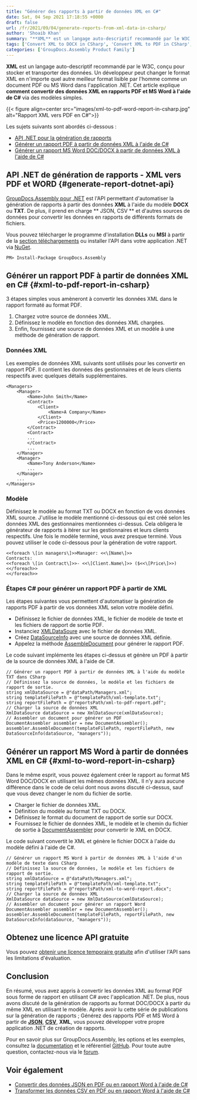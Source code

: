 ```yaml
---
title: "Générer des rapports à partir de données XML en C#"
date: Sat, 04 Sep 2021 17:18:55 +0000
draft: false
url: /fr/2021/09/04/generate-reports-from-xml-data-in-csharp/
author: 'Shoaib Khan'
summary: "**XML** est un langage auto-descriptif recommandé par le W3C, conçu pour stocker et transporter des données. Un développeur peut changer le format XML en n'importe quel autre meilleur format lisible par l'homme comme un document PDF ou MS Word dans l'application .NET. Cet article explique comment convertir des données XML en rapports PDF et MS Word à l'aide de C# à l'aide de modèles simples."
tags: ['Convert XML to DOCX in CSharp', 'Convert XML to PDF in CSharp', 'Generate PDF Report from XML', 'generate reports in csharp', 'XML to DOCX in CSharp', 'XML to PDF in CSharp']
categories: ['GroupDocs.Assembly Product Family']
---
```


**XML** est un langage auto-descriptif recommandé par le W3C, conçu pour stocker et transporter des données. Un développeur peut changer le format XML en n'importe quel autre meilleur format lisible par l'homme comme un document PDF ou MS Word dans l'application .NET. Cet article explique **comment convertir des données XML en rapports PDF et MS Word à l'aide de C#** via des modèles simples.



{{< figure align=center src="images/xml-to-pdf-word-report-in-csharp.jpg" alt="Rapport XML vers PDF en C#">}}


Les sujets suivants sont abordés ci-dessous :

* [API .NET pour la génération de rapports][1]
* [Générer un rapport PDF à partir de données XML à l'aide de C#][2]
* [Générer un rapport MS Word DOC/DOCX à partir de données XML à l'aide de C#][3]

## API .NET de génération de rapports - XML vers PDF et WORD {#generate-report-dotnet-api}

[GroupDocs.Assembly pour .NET][4] est l'API permettant d'automatiser la génération de rapports à partir des données **XML** à l'aide du modèle **DOCX** ou **TXT**. De plus, il prend en charge ** JSON, CSV ** et d'autres sources de données pour convertir les données en rapports de différents formats de fichiers.

Vous pouvez télécharger le programme d'installation **DLLs** ou **MSI** à partir de la [section téléchargements][5] ou installer l'API dans votre application .NET via [NuGet][6].

```
PM> Install-Package GroupDocs.Assembly
```

## Générer un rapport PDF à partir de données XML en C# {#xml-to-pdf-report-in-csharp}

3 étapes simples vous amèneront à convertir les données XML dans le rapport formaté au format PDF.

1. Chargez votre source de données XML.
2. Définissez le modèle en fonction des données XML chargées.
3. Enfin, fournissez une source de données XML et un modèle à une méthode de génération de rapport.

### Données XML

Les exemples de données XML suivants sont utilisés pour les convertir en rapport PDF. Il contient les données des gestionnaires et de leurs clients respectifs avec quelques détails supplémentaires.

```
<Managers>
	<Manager>
		<Name>John Smith</Name>
		<Contract>
			<Client>
				<Name>A Company</Name>
			</Client>
			<Price>1200000</Price>
		</Contract>
		<Contract>
		...
		</Contract>
		...
	</Manager>
	<Manager>
		<Name>Tony Anderson</Name>
		...
	</Manager>
	...
</Managers>
```

### Modèle

Définissez le modèle au format TXT ou DOCX en fonction de vos données XML source. J'utilise le modèle mentionné ci-dessous qui est créé selon les données XML des gestionnaires mentionnées ci-dessus. Cela obligera le générateur de rapports à itérer sur les gestionnaires et leurs clients respectifs. Une fois le modèle terminé, vous avez presque terminé. Vous pouvez utiliser le code ci-dessous pour la génération de votre rapport.

```
<<foreach \[in managers\]>>Manager: <<\[Name\]>>
Contracts:
<<foreach \[in Contract\]>>- <<\[Client.Name\]>> ($<<\[Price\]>>)
<</foreach>>
<</foreach>>
```

### Étapes C# pour générer un rapport PDF à partir de XML

Les étapes suivantes vous permettent d'automatiser la génération de rapports PDF à partir de vos données XML selon votre modèle défini.

* Définissez le fichier de données XML, le fichier de modèle de texte et les fichiers de rapport de sortie PDF.
* Instanciez [XMLDataSoure][7] avec le fichier de données XML.
* Créez [DataSourceInfo][8] avec une source de données XML définie.
* Appelez la méthode [AssembleDocument][9] pour générer le rapport PDF.

Le code suivant implémente les étapes ci-dessus et génère un PDF à partir de la source de données XML à l'aide de C#.

```
// Générer un rapport PDF à partir de données XML à l'aide du modèle TXT dans CSharp
// Définissez la source de données, le modèle et les fichiers de rapport de sortie.
string xmlDataSource = @"dataPath/Managers.xml";
string templateFilePath = @"templatePath/xml-template.txt";
string reportFilePath = @"reportsPath/xml-to-pdf-report.pdf";
// Charger la source de données XML
XmlDataSource dataSource = new XmlDataSource(xmlDataSource);
// Assembler un document pour générer un PDF
DocumentAssembler assembler = new DocumentAssembler();
assembler.AssembleDocument(templateFilePath, reportFilePath, new DataSourceInfo(dataSource, "managers"));
```

## Générer un rapport MS Word à partir de données XML en C# {#xml-to-word-report-in-csharp}

Dans le même esprit, vous pouvez également créer le rapport au format MS Word DOC/DOCX en utilisant les mêmes données XML. Il n'y aura aucune différence dans le code de celui dont nous avons discuté ci-dessus, sauf que vous devez changer le nom du fichier de sortie.

* Charger le fichier de données XML.
* Définition du modèle au format TXT ou DOCX.
* Définissez le format du document de rapport de sortie sur DOCX.
* Fournissez le fichier de données XML, le modèle et le chemin du fichier de sortie à [DocumentAssembler][10] pour convertir le XML en DOCX.

Le code suivant convertit le XML et génère le fichier DOCX à l'aide du modèle défini à l'aide de C#.

```
// Générer un rapport MS Word à partir de données XML à l'aide d'un modèle de texte dans CSharp
// Définissez la source de données, le modèle et les fichiers de rapport de sortie.
string xmlDataSource = @"dataPath/Managers.xml";
string templateFilePath = @"templatePath/xml-template.txt";
string reportFilePath = @"reportsPath/xml-to-word-report.docx";
// Charger la source de données XML
XmlDataSource dataSource = new XmlDataSource(xmlDataSource);
// Assembler un document pour générer un rapport Word
DocumentAssembler assembler = new DocumentAssembler();
assembler.AssembleDocument(templateFilePath, reportFilePath, new DataSourceInfo(dataSource, "managers"));
```

## Obtenez une licence API gratuite

Vous pouvez [obtenir une licence temporaire gratuite][11] afin d'utiliser l'API sans les limitations d'évaluation.

## Conclusion

En résumé, vous avez appris à convertir les données XML au format PDF sous forme de rapport en utilisant C# avec l'application .NET. De plus, nous avons discuté de la génération de rapports au format DOC/DOCX à partir du même XML en utilisant le modèle. Après avoir lu cette série de publications sur la génération de rapports ; Générez des rapports PDF et MS Word à partir de **[JSON][12]**, **[CSV][13]**, **XML**, vous pouvez développer votre propre application .NET de création de rapports.

Pour en savoir plus sur GroupDocs.Assembly, les options et les exemples, consultez la [documentation][14] et le référentiel [GitHub][15]. Pour toute autre question, contactez-nous via le [forum][16].

## Voir également

* [Convertir des données JSON en PDF ou en rapport Word à l'aide de C#][17]
* [Transformer les données CSV en PDF ou en rapport Word à l'aide de C#][18]







[1]: #generate-report-dotnet-api
[2]: #xml-to-pdf-report-in-csharp
[3]: #xml-to-word-report-in-csharp
[4]: https://products.groupdocs.com/assembly/net/
[5]: https://downloads.groupdocs.com/assembly
[6]: https://www.nuget.org/packages/groupdocs.assembly
[7]: https://apireference.groupdocs.com/assembly/net/groupdocs.assembly.data/xmldatasource
[8]: https://apireference.groupdocs.com/assembly/net/groupdocs.assembly/datasourceinfo
[9]: https://apireference.groupdocs.com/assembly/net/groupdocs.assembly/documentassembler/methods/assembledocument/index
[10]: https://apireference.groupdocs.com/assembly/net/groupdocs.assembly/documentassembler
[11]: https://purchase.groupdocs.com/temporary-license
[12]: https://blog.groupdocs.com/2021/03/20/generate-reports-from-json-data-in-csharp/
[13]: https://blog.groupdocs.com/2021/08/15/generate-reports-from-csv-data-in-csharp/
[14]: https://docs.groupdocs.com/assembly/net/
[15]: https://github.com/groupdocs-assembly
[16]: https://forum.groupdocs.com/c/assembly
[17]: https://blog.groupdocs.com/2021/03/20/generate-reports-from-json-data-in-csharp/
[18]: https://blog.groupdocs.com/2021/08/15/generate-reports-from-csv-data-in-csharp/


